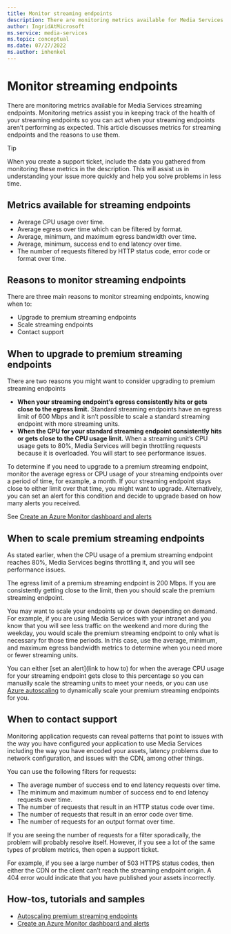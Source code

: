 ```yaml
---
title: Monitor streaming endpoints
description: There are monitoring metrics available for Media Services streaming endpoints. Monitoring metrics assist you in keeping track of the health of your streaming endpoints so you can act when your streaming endpoints aren’t performing as expected. This article discusses metrics for streaming endpoints and the reasons to use them.
author: IngridAtMicrosoft
ms.service: media-services
ms.topic: conceptual
ms.date: 07/27/2022
ms.author: inhenkel
---
```


# Monitor streaming endpoints

There are monitoring metrics available for Media Services streaming endpoints. Monitoring metrics assist you in keeping track of the health of your streaming endpoints so you can act when your streaming endpoints aren’t performing as expected. This article discusses metrics for streaming endpoints and the reasons to use them.

> [!TIP]
> When you create a support ticket, include the data you gathered from monitoring these metrics in the description. This will assist us in understanding your issue more quickly and help you solve problems in less time.

## Metrics available for streaming endpoints

- Average CPU usage over time.
- Average egress over time which can be filtered by format.
- Average, minimum, and maximum egress bandwidth over time.
- Average, minimum, success end to end latency over time.
- The number of requests filtered by HTTP status code, error code or format over time.

## Reasons to monitor streaming endpoints

There are three main reasons to monitor streaming endpoints, knowing when to:

- Upgrade to premium streaming endpoints
- Scale streaming endpoints
- Contact support

## When to upgrade to premium streaming endpoints

There are two reasons you might want to consider upgrading to premium streaming
endpoints

- **When your streaming endpoint’s egress consistently hits or gets close to the egress limit.** Standard streaming endpoints have an egress limit of 600 Mbps and it isn’t possible to scale a standard streaming endpoint with more streaming units.
- **When the CPU for your standard streaming endpoint consistently hits or gets close to the CPU usage limit.** When a streaming unit’s CPU usage gets to 80%, Media Services will begin throttling requests because it is overloaded. You will start to see performance issues.

To determine if you need to upgrade to a premium streaming endpoint, monitor the average egress or CPU usage of your streaming endpoints over a period of time, for example, a month. If your streaming endpoint stays close to either limit over that time, you might want to upgrade. Alternatively, you can set an alert for this condition and decide to upgrade based on how many alerts you received.

See [Create an Azure Monitor dashboard and alerts](monitor-create-dashboard-alerts-how-to.md)

## When to scale premium streaming endpoints

As stated earlier, when the CPU usage of a premium streaming endpoint reaches 80%, Media Services begins throttling it, and you will see performance issues.

The egress limit of a premium streaming endpoint is 200 Mbps. If you are consistently getting close to the limit, then you should scale the premium streaming endpoint.

You may want to scale your endpoints up or down depending on demand. For example, if you are using Media Services with your intranet and you know that you will see less traffic on the weekend and more during the weekday, you would scale the premium streaming endpoint to only what is necessary for those time periods. In this case, use the average, minimum, and maximum egress bandwidth metrics to determine when you need more or fewer streaming units.

You can either [set an alert](link to how to) for when the average CPU usage for your streaming endpoint gets close to this percentage so you can manually scale the streaming units to meet your needs, or you can use [Azure autoscaling](../streaming-endpoint-autoscaling-how-to.md) to dynamically scale your premium streaming endpoints for you.

## When to contact support

Monitoring application requests can reveal patterns that point to issues with the way you have configured your application to use Media Services including the way you have encoded your assets, latency problems due to network configuration, and issues with the CDN, among other things.

You can use the following filters for requests:

- The average number of success end to end latency requests over time.
- The minimum and maximum number of success end to end latency requests over time.
- The number of requests that result in an HTTP status code over time.
- The number of requests that result in an error code over time.
- The number of requests for an output format over time.

If you are seeing the number of requests for a filter sporadically, the problem will probably resolve itself. However, if you see a lot of the same types of problem metrics, then open a support ticket.

For example, if you see a large number of 503 HTTPS status codes, then either the CDN or the client can’t reach the streaming endpoint origin. A 404 error would indicate that you have published your assets incorrectly.

## How-tos, tutorials and samples

- [Autoscaling premium streaming endpoints](../streaming-endpoint-autoscaling-how-to.md)
- [Create an Azure Monitor dashboard and alerts](monitor-create-dashboard-alerts-how-to.md)
